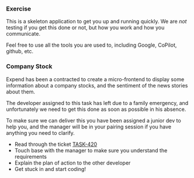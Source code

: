 ### Exercise

This is a skeleton application to get you up and running quickly.
We are _not_ testing if you get this done or not, but how you work and how you communicate.

Feel free to use all the tools you are used to, including Google, CoPilot, github, etc.

### Company Stock

Expend has been a contracted to create a micro-frontend to display some information about a company stocks, and the sentiment of the news stories about them.

The developer assigned to this task has left due to a family emergency, and unfortunately we need to get this done as soon as possible in his absence.

To make sure we can deliver this you have been assigned a junior dev to help you, and the manager will be in your pairing session if you have anything you need to clarify.

- Read through the ticket [TASK-420](./TASK-420/user-story.md)
- Touch base with the manager to make sure you understand the requirements
- Explain the plan of action to the other developer
- Get stuck in and start coding!
